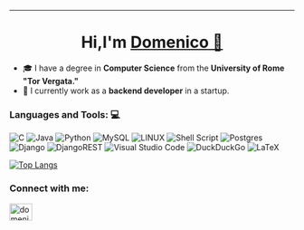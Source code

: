 <hr>
<h1 align="center">Hi,I'm <a href="https://github.com/domenicovichi">Domenico 🖖<a></h1>


- 🎓 I have a degree in **Computer Science** from the **University of Rome "Tor Vergata."**
- 🏢 I currently work as a **backend developer** in a startup.
<h3 align="left">Languages and Tools: 💻</h3>
 
![C](https://img.shields.io/badge/c-%2300599C.svg?style=for-the-badge&logo=c&logoColor=white) 
![Java](https://img.shields.io/badge/java-%23ED8B00.svg?style=for-the-badge&logo=java&logoColor=white) 
![Python](https://img.shields.io/badge/python-3670A0?style=for-the-badge&logo=python&logoColor=ffdd54)
![MySQL](https://img.shields.io/badge/mysql-%2300f.svg?style=for-the-badge&logo=mysql&logoColor=white) 
![LINUX](https://img.shields.io/badge/Linux-FCC624?style=for-the-badge&logo=linux&logoColor=black) 
![Shell Script](https://img.shields.io/badge/shell_script-%23121011.svg?style=for-the-badge&logo=gnu-bash&logoColor=white)
![Postgres](https://img.shields.io/badge/postgres-%23316192.svg?style=for-the-badge&logo=postgresql&logoColor=white)
![Django](https://img.shields.io/badge/django-%23092E20.svg?style=for-the-badge&logo=django&logoColor=white)
![DjangoREST](https://img.shields.io/badge/DJANGO-REST-ff1709?style=for-the-badge&logo=django&logoColor=white&color=ff1709&labelColor=gray)
![Visual Studio Code](https://img.shields.io/badge/Visual%20Studio%20Code-0078d7.svg?style=for-the-badge&logo=visual-studio-code&logoColor=white)
![DuckDuckGo](https://img.shields.io/badge/DuckDuckGo-DE5833?style=for-the-badge&logo=DuckDuckGo&logoColor=white)
![LaTeX](https://img.shields.io/badge/latex-%23008080.svg?style=for-the-badge&logo=latex&logoColor=white)


  
[![Top Langs](https://github-readme-stats.vercel.app/api/top-langs/?username=domenicovichi&layout=compact&theme=tokyonight&exclude_repo=Netbooks)](https://github.com/anuraghazra/github-readme-stats)
  
<h3 align="left">Connect with me:</h3>
<p align="left">
<a href="https://www.linkedin.com/in/domenico-vichi-448a231a5/" target="blank"><img align="center" src="https://raw.githubusercontent.com/rahuldkjain/github-profile-readme-generator/master/src/images/icons/Social/linked-in-alt.svg" alt="domenico-vichi-448a231a5" height="30" width="40" /></a>
</p>


  
  


  
